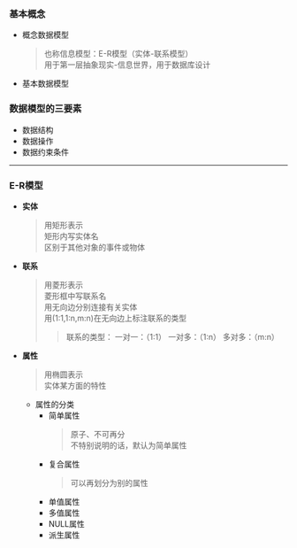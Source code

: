 ### 基本概念
  + 概念数据模型
    > 也称信息模型：E-R模型（实体-联系模型）<br>
      用于第一层抽象现实-信息世界，用于数据库设计
  + 基本数据模型
### 数据模型的三要素
  + 数据结构
  + 数据操作
  + 数据约束条件
---
### E-R模型
  + **实体**
    > 用矩形表示<br>
      矩形内写实体名<br>
      区别于其他对象的事件或物体<br>
  + **联系**
    > 用菱形表示<br>
      菱形框中写联系名<br>
      用无向边分别连接有关实体<br>
      用(1:1,1:n,m:n)在无向边上标注联系的类型<br>
    >> 联系的类型：
        一对一：（1:1）
        一对多：（1:n）
        多对多：（m:n）
  + **属性**
    > 用椭圆表示<br>
      实体某方面的特性<br>
    + 属性的分类
      + 简单属性
        > 原子、不可再分<br>
          不特别说明的话，默认为简单属性
      + 复合属性
        > 可以再划分为别的属性
      + 单值属性
      + 多值属性
      + NULL属性
      + 派生属性
